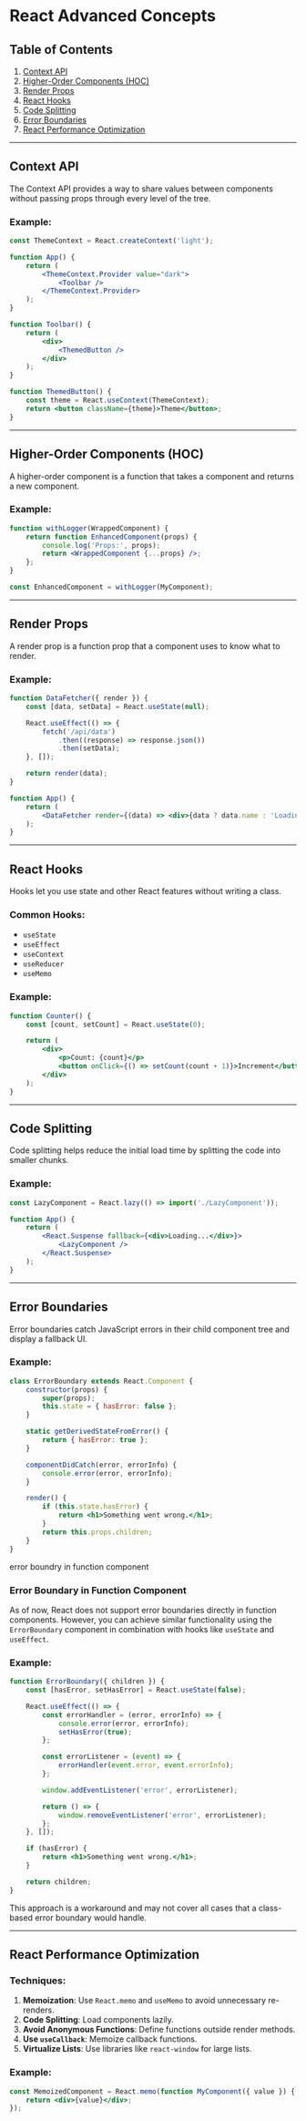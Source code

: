 # React Advanced Concepts

## Table of Contents
1. [Context API](#context-api)
2. [Higher-Order Components (HOC)](#higher-order-components-hoc)
3. [Render Props](#render-props)
4. [React Hooks](#react-hooks)
5. [Code Splitting](#code-splitting)
6. [Error Boundaries](#error-boundaries)
7. [React Performance Optimization](#react-performance-optimization)

---

## Context API
The Context API provides a way to share values between components without passing props through every level of the tree.

### Example:
```jsx
const ThemeContext = React.createContext('light');

function App() {
    return (
        <ThemeContext.Provider value="dark">
            <Toolbar />
        </ThemeContext.Provider>
    );
}

function Toolbar() {
    return (
        <div>
            <ThemedButton />
        </div>
    );
}

function ThemedButton() {
    const theme = React.useContext(ThemeContext);
    return <button className={theme}>Theme</button>;
}
```

---

## Higher-Order Components (HOC)
A higher-order component is a function that takes a component and returns a new component.

### Example:
```jsx
function withLogger(WrappedComponent) {
    return function EnhancedComponent(props) {
        console.log('Props:', props);
        return <WrappedComponent {...props} />;
    };
}

const EnhancedComponent = withLogger(MyComponent);
```

---

## Render Props
A render prop is a function prop that a component uses to know what to render.

### Example:
```jsx
function DataFetcher({ render }) {
    const [data, setData] = React.useState(null);

    React.useEffect(() => {
        fetch('/api/data')
            .then((response) => response.json())
            .then(setData);
    }, []);

    return render(data);
}

function App() {
    return (
        <DataFetcher render={(data) => <div>{data ? data.name : 'Loading...'}</div>} />
    );
}
```

---

## React Hooks
Hooks let you use state and other React features without writing a class.

### Common Hooks:
- `useState`
- `useEffect`
- `useContext`
- `useReducer`
- `useMemo`

### Example:
```jsx
function Counter() {
    const [count, setCount] = React.useState(0);

    return (
        <div>
            <p>Count: {count}</p>
            <button onClick={() => setCount(count + 1)}>Increment</button>
        </div>
    );
}
```

---

## Code Splitting
Code splitting helps reduce the initial load time by splitting the code into smaller chunks.

### Example:
```jsx
const LazyComponent = React.lazy(() => import('./LazyComponent'));

function App() {
    return (
        <React.Suspense fallback={<div>Loading...</div>}>
            <LazyComponent />
        </React.Suspense>
    );
}
```

---

## Error Boundaries
Error boundaries catch JavaScript errors in their child component tree and display a fallback UI.

### Example:
```jsx
class ErrorBoundary extends React.Component {
    constructor(props) {
        super(props);
        this.state = { hasError: false };
    }

    static getDerivedStateFromError() {
        return { hasError: true };
    }

    componentDidCatch(error, errorInfo) {
        console.error(error, errorInfo);
    }

    render() {
        if (this.state.hasError) {
            return <h1>Something went wrong.</h1>;
        }
        return this.props.children;
    }
}
```

error boundry in function component
### Error Boundary in Function Component
As of now, React does not support error boundaries directly in function components. However, you can achieve similar functionality using the `ErrorBoundary` component in combination with hooks like `useState` and `useEffect`.

### Example:
```jsx
function ErrorBoundary({ children }) {
    const [hasError, setHasError] = React.useState(false);

    React.useEffect(() => {
        const errorHandler = (error, errorInfo) => {
            console.error(error, errorInfo);
            setHasError(true);
        };

        const errorListener = (event) => {
            errorHandler(event.error, event.errorInfo);
        };

        window.addEventListener('error', errorListener);

        return () => {
            window.removeEventListener('error', errorListener);
        };
    }, []);

    if (hasError) {
        return <h1>Something went wrong.</h1>;
    }

    return children;
}
```

This approach is a workaround and may not cover all cases that a class-based error boundary would handle.

---

## React Performance Optimization
### Techniques:
1. **Memoization**: Use `React.memo` and `useMemo` to avoid unnecessary re-renders.
2. **Code Splitting**: Load components lazily.
3. **Avoid Anonymous Functions**: Define functions outside render methods.
4. **Use `useCallback`**: Memoize callback functions.
5. **Virtualize Lists**: Use libraries like `react-window` for large lists.

### Example:
```jsx
const MemoizedComponent = React.memo(function MyComponent({ value }) {
    return <div>{value}</div>;
});
```
